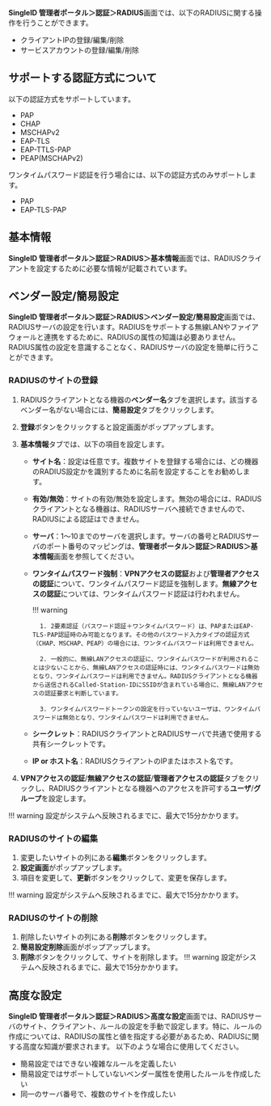 **SingleID 管理者ポータル＞認証＞RADIUS**画面では、以下のRADIUSに関する操作を行うことができます。

* クライアントIPの登録/編集/削除
* サービスアカウントの登録/編集/削除

## サポートする認証方式について
以下の認証方式をサポートしています。

* PAP
* CHAP
* MSCHAPv2
* EAP-TLS
* EAP-TTLS-PAP
* PEAP(MSCHAPv2)

ワンタイムパスワード認証を行う場合には、以下の認証方式のみサポートします。

* PAP
* EAP-TLS-PAP

## 基本情報
**SingleID 管理者ポータル＞認証＞RADIUS＞基本情報**画面では、RADIUSクライアントを設定するために必要な情報が記載されています。

## ベンダー設定/簡易設定
**SingleID 管理者ポータル＞認証＞RADIUS＞ベンダー設定/簡易設定**画面では、RADIUSサーバの設定を行います。RADIUSをサポートする無線LANやファイアウォールと連携をするために、RADIUSの属性の知識は必要ありません。RADIUS属性の設定を意識することなく、RADIUSサーバの設定を簡単に行うことができます。

### RADIUSのサイトの登録
1. RADIUSクライアントとなる機器の**ベンダー名**タブを選択します。該当するベンダー名がない場合には、**簡易設定**タブをクリックします。
2. **登録**ボタンをクリックすると設定画面がポップアップします。
3. **基本情報**タブでは、以下の項目を設定します。
   
    * **サイト名**：設定は任意です。複数サイトを登録する場合には、どの機器のRADIUS設定かを識別するために名前を設定することをお勧めします。
    * **有効/無効**：サイトの有効/無効を設定します。無効の場合には、RADIUSクライアントとなる機器は、RADIUSサーバへ接続できませんので、RADIUSによる認証はできません。
    * **サーバ**：1～10までのサーバを選択します。サーバの番号とRADIUSサーバのポート番号のマッピングは、**管理者ポータル＞認証＞RADIUS＞基本情報**画面を参照してください。
    * **ワンタイムパスワード強制**：**VPNアクセスの認証**および**管理者アクセスの認証**について、ワンタイムパスワード認証を強制します。**無線アクセスの認証**については、ワンタイムパスワード認証は行われません。

        !!! warning
            
            1. 2要素認証（パスワード認証＋ワンタイムパスワード）は、PAPまたはEAP-TLS-PAP認証時のみ可能となります。その他のパスワード入力タイプの認証方式（CHAP、MSCHAP、PEAP）の場合には、ワンタイムパスワードは利用できません。

            2. 一般的に、無線LANアクセスの認証に、ワンタイムパスワードが利用されることは少ないことから、無線LANアクセスの認証時には、ワンタイムパスワードは無効となり、ワンタイムパスワードは利用できません。RADIUSクライアントとなる機器から送信されるCalled-Station-IDにSSIDが含まれている場合に、無線LANアクセスの認証要求と判断しています。

            3. ワンタイムパスワードトークンの設定を行っていないユーザは、ワンタイムパスワードは無効となり、ワンタイムパスワードは利用できません。

    * **シークレット**：RADIUSクライアントとRADIUSサーバで共通で使用する共有シークレットです。
    * **IP or ホスト名**：RADIUSクライアントのIPまたはホスト名です。

 1. **VPNアクセスの認証**/**無線アクセスの認証**/**管理者アクセスの認証**タブをクリックし、RADIUSクライアントとなる機器へのアクセスを許可する**ユーザ**/**グループ**を設定します。

!!! warning
    設定がシステムへ反映されるまでに、最大で15分かかります。

### RADIUSのサイトの編集
1. 変更したいサイトの列にある**編集**ボタンをクリックします。
2. **設定画面**がポップアップします。
3. 項目を変更して、**更新**ボタンをクリックして、変更を保存します。

!!! warning
    設定がシステムへ反映されるまでに、最大で15分かかります。

### RADIUSのサイトの削除
1. 削除したいサイトの列にある**削除**ボタンをクリックします。
2. **簡易設定削除**画面がポップアップします。
3. **削除**ボタンをクリックして、サイトを削除します。
!!! warning
    設定がシステムへ反映されるまでに、最大で15分かかります。

## 高度な設定
**SingleID 管理者ポータル＞認証＞RADIUS＞高度な設定**画面では、RADIUSサーバのサイト、クライアント、ルールの設定を手動で設定します。特に、ルールの作成については、RADIUSの属性と値を指定する必要があるため、RADIUSに関する高度な知識が要求されます。
以下のような場合に使用してください。

* 簡易設定ではできない複雑なルールを定義したい
* 簡易設定ではサポートしていないベンダー属性を使用したルールを作成したい
* 同一のサーバ番号で、複数のサイトを作成したい